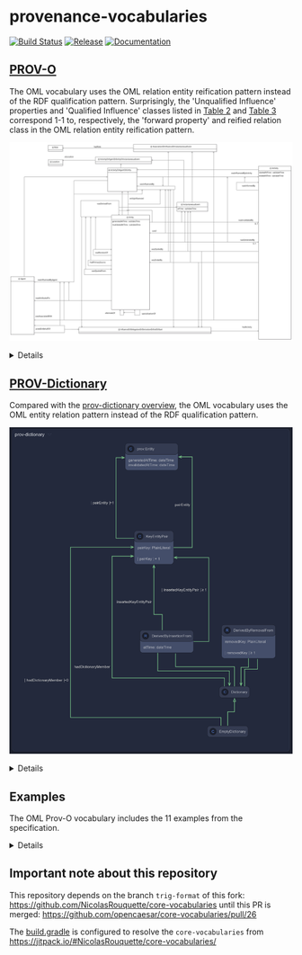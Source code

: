# provenance-vocabularies

[![Build Status](https://app.travis-ci.com/opencaesar/provenance-vocabularies.svg?branch=master)](https://app.travis-ci.com/github/opencaesar/provenance-vocabularies)
[![Release](https://img.shields.io/github/v/tag/opencaesar/provenance-vocabularies?label=release)](https://github.com/opencaesar/provenance-vocabularies/releases/latest)
[![Documentation](https://img.shields.io/badge/Documentation-HTML-orange)](https://opencaesar.github.io/provenance-vocabularies/) 

## [PROV-O](https://www.w3.org/TR/2013/REC-prov-o-20130430/)

The OML vocabulary uses the OML relation entity reification pattern instead of the RDF qualification pattern.
Surprisingly, the 'Unqualified Influence' properties and 'Qualified Influence' classes listed in 
[Table 2](https://www.w3.org/TR/2013/REC-prov-o-20130430/#qualified-forms-starting-point) and 
[Table 3](https://www.w3.org/TR/2013/REC-prov-o-20130430/#qualified-forms-expanded) correspond 1-1 to, respectively,
the 'forward property' and reified relation class in the OML relation entity reification pattern.

![](diagrams/Provenance.png)

<details>
<summary>Details</summary>

The W3C Prov-O ontology defines binary unqualfied properties (e.g. `prov:wasGeneratedBy`) that can be qualified using a class (e.g. `prov:Generation`).

in OML, the qualfied class (e.g. `prov:Generation`) becomes an OML relation entity class whose 'forward' property corresponds precisely to the Prov-O unqualified property (e.g. `prov:wasGeneratedBy`).

For example:

```oml
	@rdfs:seeAlso "https://www.w3.org/TR/2013/REC-prov-o-20130430/#Generation"
	@rdfs:seeAlso "https://www.w3.org/TR/2013/REC-prov-dm-20130430/Overview.html#term-Generation"
	@rdfs:comment "Generation is the completion of production of a new entity by an activity. This entity did not exist before generation and becomes available for usage after this generation."
	relation entity Generation :> ActivityInfluence, InstantaneousEvent [
		from Entity
		to Activity
		@rdfs:seeAlso "https://www.w3.org/TR/2013/REC-prov-o-20130430/#wasGeneratedBy"
		forward wasGeneratedBy
		@rdfs:seeAlso "https://www.w3.org/TR/2013/REC-prov-o-20130430/#generated"
		reverse generated
		functional
	]
```

In Turtle syntax, the above yields the following, which is logically equivalent to the [Prov-O ontology](https://www.w3.org/ns/prov-o):

```turtle
###  http://www.w3.org/ns/prov#Generation
:Generation rdf:type owl:Class ;
            rdfs:subClassOf :ActivityInfluence ,
                            :InstantaneousEvent ;
            <http://purl.org/dc/elements/1.1/type> <http://opencaesar.io/oml#RelationEntity> ;
            rdfs:comment "Generation is the completion of production of a new entity by an activity. This entity did not exist before generation and becomes available for usage after this generation." ;
            rdfs:seeAlso "https://www.w3.org/TR/2013/REC-prov-dm-20130430/Overview.html#term-Generation" ,
                         "https://www.w3.org/TR/2013/REC-prov-o-20130430/#Generation" .

###  http://www.w3.org/ns/prov#wasGeneratedBy
:wasGeneratedBy rdf:type owl:ObjectProperty ;
                rdfs:subPropertyOf :wasInfluencedByActivity ;
                rdf:type owl:FunctionalProperty ;
                rdfs:domain :Entity ;
                rdfs:range :Activity ;
                <http://purl.org/dc/elements/1.1/type> <http://opencaesar.io/oml#forwardRelation> ;
                rdfs:seeAlso "https://www.w3.org/TR/2013/REC-prov-o-20130430/#wasGeneratedBy" .

###  http://www.w3.org/ns/prov#generated
:generated rdf:type owl:ObjectProperty ;
           owl:inverseOf :wasGeneratedBy ;
           <http://purl.org/dc/elements/1.1/type> <http://opencaesar.io/oml#reverseRelation> ;
           rdfs:seeAlso "https://www.w3.org/TR/2013/REC-prov-o-20130430/#generated" .
```

Most importantly, each OML relation entity has an associated SWRL rule to derive the `forward` property from an instance of the relation entity class.
In this example, the rule derives `prov:wasGeneratedBy` from an instance of `prov:Generation`:

```turtle
[ rdfs:label "wasGeneratedBy derivation" ;
   rdf:type <http://www.w3.org/2003/11/swrl#Imp> ;
   <http://www.w3.org/2003/11/swrl#body> [ rdf:type <http://www.w3.org/2003/11/swrl#AtomList> ;
                                           rdf:first [ rdf:type <http://www.w3.org/2003/11/swrl#IndividualPropertyAtom> ;
                                                       <http://www.w3.org/2003/11/swrl#propertyPredicate> <http://opencaesar.io/oml#hasSource> ;
                                                       <http://www.w3.org/2003/11/swrl#argument1> <urn:swrl#r> ;
                                                       <http://www.w3.org/2003/11/swrl#argument2> <urn:swrl#s>
                                                     ] ;
                                           rdf:rest [ rdf:type <http://www.w3.org/2003/11/swrl#AtomList> ;
                                                      rdf:first [ rdf:type <http://www.w3.org/2003/11/swrl#ClassAtom> ;
                                                                  <http://www.w3.org/2003/11/swrl#classPredicate> :Generation ;
                                                                  <http://www.w3.org/2003/11/swrl#argument1> <urn:swrl#r>
                                                                ] ;
                                                      rdf:rest [ rdf:type <http://www.w3.org/2003/11/swrl#AtomList> ;
                                                                 rdf:first [ rdf:type <http://www.w3.org/2003/11/swrl#IndividualPropertyAtom> ;
                                                                             <http://www.w3.org/2003/11/swrl#propertyPredicate> <http://opencaesar.io/oml#hasTarget> ;
                                                                             <http://www.w3.org/2003/11/swrl#argument1> <urn:swrl#r> ;
                                                                             <http://www.w3.org/2003/11/swrl#argument2> <urn:swrl#t>
                                                                           ] ;
                                                                 rdf:rest rdf:nil
                                                               ]
                                                    ]
                                         ] ;
   <http://www.w3.org/2003/11/swrl#head> [ rdf:type <http://www.w3.org/2003/11/swrl#AtomList> ;
                                           rdf:first [ rdf:type <http://www.w3.org/2003/11/swrl#IndividualPropertyAtom> ;
                                                       <http://www.w3.org/2003/11/swrl#propertyPredicate> :wasGeneratedBy ;
                                                       <http://www.w3.org/2003/11/swrl#argument1> <urn:swrl#s> ;
                                                       <http://www.w3.org/2003/11/swrl#argument2> <urn:swrl#t>
                                                     ] ;
                                           rdf:rest rdf:nil
                                         ]
 ] .
```

In Prov-O, the qualified property is intended to relate an instance of the qualified class.
In OML, this qualified property can be derived via a SWRL rule in OML:

```oml
 	rule qualifiedGeneration_generated [
		Generation(e, g, a) -> qualifiedGeneration(e, g)
	]
```

In Turtle syntax, the above corresponds to the following:

```turtle
[ rdfs:label "qualifiedGeneration_generated" ;
   rdf:type <http://www.w3.org/2003/11/swrl#Imp> ;
   <http://www.w3.org/2003/11/swrl#body> [ rdf:type <http://www.w3.org/2003/11/swrl#AtomList> ;
                                           rdf:first [ rdf:type <http://www.w3.org/2003/11/swrl#ClassAtom> ;
                                                       <http://www.w3.org/2003/11/swrl#classPredicate> :Generation ;
                                                       <http://www.w3.org/2003/11/swrl#argument1> <urn:swrl#g>
                                                     ] ;
                                           rdf:rest [ rdf:type <http://www.w3.org/2003/11/swrl#AtomList> ;
                                                      rdf:first [ rdf:type <http://www.w3.org/2003/11/swrl#IndividualPropertyAtom> ;
                                                                  <http://www.w3.org/2003/11/swrl#propertyPredicate> <http://opencaesar.io/oml#hasSource> ;
                                                                  <http://www.w3.org/2003/11/swrl#argument1> <urn:swrl#g> ;
                                                                  <http://www.w3.org/2003/11/swrl#argument2> <urn:swrl#e>
                                                                ] ;
                                                      rdf:rest [ rdf:type <http://www.w3.org/2003/11/swrl#AtomList> ;
                                                                 rdf:first [ rdf:type <http://www.w3.org/2003/11/swrl#IndividualPropertyAtom> ;
                                                                             <http://www.w3.org/2003/11/swrl#propertyPredicate> <http://opencaesar.io/oml#hasTarget> ;
                                                                             <http://www.w3.org/2003/11/swrl#argument1> <urn:swrl#g> ;
                                                                             <http://www.w3.org/2003/11/swrl#argument2> <urn:swrl#a>
                                                                           ] ;
                                                                 rdf:rest rdf:nil
                                                               ]
                                                    ]
                                         ] ;
   <http://www.w3.org/2003/11/swrl#head> [ rdf:type <http://www.w3.org/2003/11/swrl#AtomList> ;
                                           rdf:first [ rdf:type <http://www.w3.org/2003/11/swrl#IndividualPropertyAtom> ;
                                                       <http://www.w3.org/2003/11/swrl#propertyPredicate> :qualifiedGeneration ;
                                                       <http://www.w3.org/2003/11/swrl#argument1> <urn:swrl#e> ;
                                                       <http://www.w3.org/2003/11/swrl#argument2> <urn:swrl#g>
                                                     ] ;
                                           rdf:rest rdf:nil
                                         ]
 ] .
```

</details>

## [PROV-Dictionary](https://www.w3.org/TR/2013/NOTE-prov-dictionary-20130430/)

Compared with the [prov-dictionary overview](https://www.w3.org/TR/2013/NOTE-prov-dictionary-20130430/#prov-dictionary-owl-terms-at-a-glance), the OML vocabulary uses the OML entity relation pattern instead of the RDF qualification pattern.

![](diagrams/Prov-Dictionary.png)

<details>
<summary>Details</summary>

Specifically:

- The OML relation entity reification of [prov:derivedByInsertionFrom](https://www.w3.org/TR/2013/NOTE-prov-dictionary-20130430/#derivedByInsertionFrom) 
  combined with the OML relation entity reification of [prov:insertedKeyEntryPair](https://www.w3.org/TR/2013/NOTE-prov-dictionary-20130430/#insertedKeyEntityPair)
  obliviates the need for the original vocabulary: 
  - [prov:dictionary](https://www.w3.org/TR/2013/NOTE-prov-dictionary-20130430/#dictionary); it effectively corresponds to the target of the OML relation entity [prov:derivedByInsertionFrom](https://www.w3.org/TR/2013/NOTE-prov-dictionary-20130430/#derivedByInsertionFrom) or [prov:derivedByRemovalFrom](https://www.w3.org/TR/2013/NOTE-prov-dictionary-20130430/#derivedByRemovalFrom).
  - [prov:Insertion](https://www.w3.org/TR/2013/NOTE-prov-dictionary-20130430/#Insertion); it effectively corresponds to the OML relation entity class reifying [prov:derivedByInsertionFrom](https://www.w3.org/TR/2013/NOTE-prov-dictionary-20130430/#derivedByInsertionFrom).
  - [prov:qualifiedInsertion](https://www.w3.org/TR/2013/NOTE-prov-dictionary-20130430/#qualifiedInsertion); it effectively corresponds to the source and class of the OML relation entity [prov:derivedByInsertionFrom](https://www.w3.org/TR/2013/NOTE-prov-dictionary-20130430/#derivedByInsertionFrom).
  - [prov:Removal](https://www.w3.org/TR/2013/NOTE-prov-dictionary-20130430/#Removal); it effectively corresponds to the OML relation entity class reifying [prov:derivedByRemovalFrom](https://www.w3.org/TR/2013/NOTE-prov-dictionary-20130430/#derivedByRemovalFrom).
  - [prov:qualifiedRemoval](https://www.w3.org/TR/2013/NOTE-prov-dictionary-20130430/#qualifiedRemoval); it effectively corresponds to the source and class of the OML relation entity [prov:derivedByRemovalFrom](https://www.w3.org/TR/2013/NOTE-prov-dictionary-20130430/#derivedByRemovalFrom).

</details>

## Examples

The OML Prov-O vocabulary includes the 11 examples from the specification.

<details>
<summary>Details</summary>

In OML, vocabularies are typically closed before using them for modeling instances in OML descriptions. Closing a vocabulary is a decision made at the level of a group of ontologies, in OML terminology, a vocabulary bundle. This closure applies a policy whereby any pair of classes that have no common specialization are asserted to be disjoint from each other. The resulting set of disjointness axioms computed over the taxonomy of all vocabularies in scope of a vocabulary bundle turns out to be very useful and powerful for OWL2-DL+SWRL reasoners to verify instances in OML description ontologies against the semantics of vocabularies in OML vocabulary bundles.

This technique pointed out problems with the OML Bundle Closure algorithm that generates disjointness constraints that are too strong.
See https://github.com/opencaesar/oml/issues/80


### [Example 4](https://www.w3.org/TR/prov-o/#narrative-example-expanded-3)

This example includes the following axioms:

```turtle
:publicationActivity1124
   a prov:Activity;
   prov:wasAttributedTo :postEditor,
                        :john
.

:john 
   a prov:Person, prov:Agent
.

:postEditor 
   a prov:SoftwareAgent, prov:Agent  ## from Example 1
.   
```

Note that the domain of [prov:wasAttributedTo](https://www.w3.org/TR/2013/REC-prov-o-20130430/#wasAttributedTo) is [prov:Entity](https://www.w3.org/TR/2013/REC-prov-o-20130430/#Entity), not [prov:Activity](https://www.w3.org/TR/2013/REC-prov-o-20130430/#Activity) as used in the example.

Since [prov:Entity](https://www.w3.org/TR/2013/REC-prov-o-20130430/#Entity) and [prov:Activity](https://www.w3.org/TR/2013/REC-prov-o-20130430/#Activity) are disjoint, this example leads to an inconsistency.

Although the OML Provenance ontology does not have disjointness explicitly asserted, with OML bundle closure, this example becomes inconsistent unless the assertions about `:john` and `:postEditor` are removed as is done in the OML [example4.oml](src/examples/oml/example.org/example4.oml).

</details>

## Important note about this repository

This repository depends on the branch `trig-format` of this fork: https://github.com/NicolasRouquette/core-vocabularies
until this PR is merged: https://github.com/opencaesar/core-vocabularies/pull/26

The [build.gradle](build.gradle) is configured to resolve the `core-vocabularies` from https://jitpack.io/#NicolasRouquette/core-vocabularies/